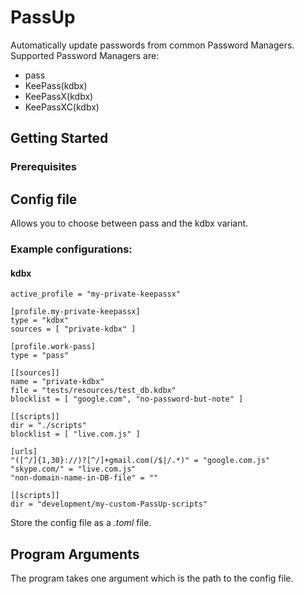 # PassUp

Automatically update passwords from common Password Managers. Supported Password Managers are:
- pass
- KeePass(kdbx)
- KeePassX(kdbx)
- KeePassXC(kdbx)

## Getting Started
### Prerequisites

## Config file
Allows you to choose between pass and the kdbx variant.
### Example configurations:
#### kdbx
```
active_profile = "my-private-keepassx"

[profile.my-private-keepassx]
type = "kdbx"
sources = [ "private-kdbx" ]

[profile.work-pass]
type = "pass"

[[sources]]
name = "private-kdbx"
file = "tests/resources/test_db.kdbx"
blocklist = [ "google.com", "no-password-but-note" ]

[[scripts]]
dir = "./scripts"
blocklist = [ "live.com.js" ]

[urls]
"([^/]{1,30}://)?[^/]+gmail.com(/$|/.*)" = "google.com.js"
"skype.com/" = "live.com.js"
"non-domain-name-in-DB-file" = ""

[[scripts]]
dir = "development/my-custom-PassUp-scripts"
```

Store the config file as a *.toml* file.

## Program Arguments
The program takes one argument which is the path to the config file.